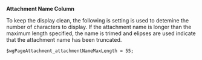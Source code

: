 **Attachment Name Column**

To keep the display clean, the following is setting is used to detemine the number of characters to display.  If the attachment name is longer than the maximum length specified, the name is trimed and elipses are used indicate that the attachment name has been truncated.
```
$wgPageAttachment_attachmentNameMaxLength = 55;
```